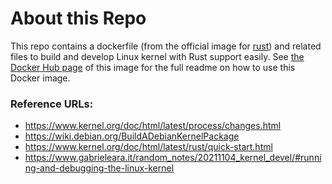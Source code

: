 # About this Repo
This repo contains a dockerfile (from the official image for [rust](https://registry.hub.docker.com/_/rust/)) and related files to build and develop Linux kernel with Rust support easily. See [the Docker Hub page](https://hub.docker.com/r/mboyar/dev-env-linux-kernel-rust/) of this image for the full readme on how to use this Docker image.

### Reference URLs:
* https://www.kernel.org/doc/html/latest/process/changes.html
* https://wiki.debian.org/BuildADebianKernelPackage
* https://www.kernel.org/doc/html/latest/rust/quick-start.html
* https://www.gabrieleara.it/random_notes/20211104_kernel_devel/#running-and-debugging-the-linux-kernel
